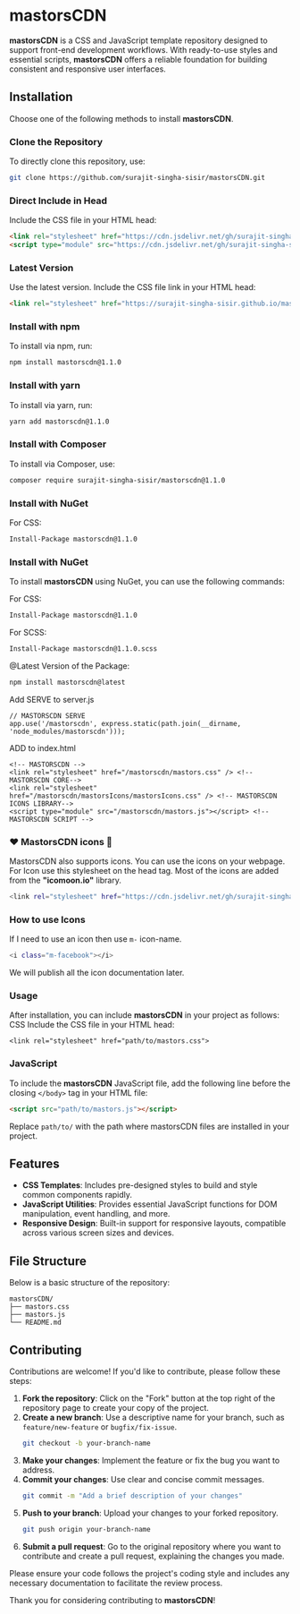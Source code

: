 # mastorsCDN

**mastorsCDN** is a CSS and JavaScript template repository designed to support front-end development workflows. With ready-to-use styles and essential scripts, **mastorsCDN** offers a reliable foundation for building consistent and responsive user interfaces.

## Installation

Choose one of the following methods to install **mastorsCDN**.

### Clone the Repository

To directly clone this repository, use:
```bash
git clone https://github.com/surajit-singha-sisir/mastorsCDN.git
```

### Direct Include in Head
Include the CSS file in your HTML head:

```html
<link rel="stylesheet" href="https://cdn.jsdelivr.net/gh/surajit-singha-sisir/mastorsCDN@v1.1/mastors.css">
<script type="module" src="https://cdn.jsdelivr.net/gh/surajit-singha-sisir/mastorsCDN@v1.1/mastors.js"></script>
```

### Latest Version
Use the latest version. Include the CSS file link in your HTML head:

```html
<link rel="stylesheet" href="https://surajit-singha-sisir.github.io/mastorsCDN/mastors.css">
```

### Install with npm
To install via npm, run:
```bash
npm install mastorscdn@1.1.0
```

### Install with yarn
To install via yarn, run:
```bash
yarn add mastorscdn@1.1.0
```

### Install with Composer
To install via Composer, use:
```bash
composer require surajit-singha-sisir/mastorscdn@1.1.0
```

### Install with NuGet
For CSS:
```bash
Install-Package mastorscdn@1.1.0
```

### Install with NuGet

To install **mastorsCDN** using NuGet, you can use the following commands:

For CSS:
```bash
Install-Package mastorscdn@1.1.0
```

For SCSS:
```bash
Install-Package mastorscdn@1.1.0.scss
```

@Latest Version of the Package:
```bash
npm install mastorscdn@latest
````

Add SERVE to server.js
```base
// MASTORSCDN SERVE
app.use('/mastorscdn', express.static(path.join(__dirname, 'node_modules/mastorscdn')));
```
ADD to index.html
```base
<!-- MASTORSCDN -->
<link rel="stylesheet" href="/mastorscdn/mastors.css" /> <!-- MASTORSCDN CORE-->
<link rel="stylesheet" href="/mastorscdn/mastorsIcons/mastorsIcons.css" /> <!-- MASTORSCDN ICONS LIBRARY-->
<script type="module" src="/mastorscdn/mastors.js"></script> <!-- MASTORSCDN SCRIPT -->
```

### ❤️ MastorsCDN icons 🥳
MastorsCDN also supports icons. You can use the icons on your webpage. For Icon use this stylesheet on the head tag. Most of the icons are added from the **"icomoon.io"** library.
```bash
<link rel="stylesheet" href="https://cdn.jsdelivr.net/gh/surajit-singha-sisir/mastorsCDN@v1.1/mastorsIcons/mastorsIcons.css">
```
### How to use Icons
If I need to use an icon then use ```m-``` icon-name. 
```bash
<i class="m-facebook"></i>
```
We will publish all the icon documentation later.


### Usage
After installation, you can include **mastorsCDN** in your project as follows:
CSS
Include the CSS file in your HTML head:
```base
<link rel="stylesheet" href="path/to/mastors.css">
```

### JavaScript

To include the **mastorsCDN** JavaScript file, add the following line before the closing `</body>` tag in your HTML file:

```html
<script src="path/to/mastors.js"></script>
```
Replace ```path/to/``` with the path where mastorsCDN files are installed in your project.


## Features

- **CSS Templates**: Includes pre-designed styles to build and style common components rapidly.
- **JavaScript Utilities**: Provides essential JavaScript functions for DOM manipulation, event handling, and more.
- **Responsive Design**: Built-in support for responsive layouts, compatible across various screen sizes and devices.

## File Structure

Below is a basic structure of the repository:

```base
mastorsCDN/
├── mastors.css
├── mastors.js
└── README.md
```
## Contributing

Contributions are welcome! If you'd like to contribute, please follow these steps:

1. **Fork the repository**: Click on the "Fork" button at the top right of the repository page to create your copy of the project.
2. **Create a new branch**: Use a descriptive name for your branch, such as `feature/new-feature` or `bugfix/fix-issue`.
   ```bash
   git checkout -b your-branch-name
   ```
3. **Make your changes**: Implement the feature or fix the bug you want to address.
4. **Commit your changes**: Use clear and concise commit messages.
   ```bash
   git commit -m "Add a brief description of your changes"
   ```
5. **Push to your branch**: Upload your changes to your forked repository.
   ```bash
   git push origin your-branch-name
   ```
6. **Submit a pull request**: Go to the original repository where you want to contribute and create a pull request, explaining the changes you made.

Please ensure your code follows the project's coding style and includes any necessary documentation to facilitate the review process.

Thank you for considering contributing to **mastorsCDN**!



